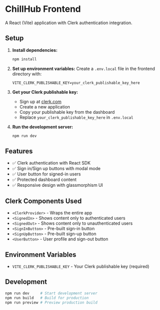 # ChillHub Frontend

A React (Vite) application with Clerk authentication integration.

## Setup

1. **Install dependencies:**

   ```bash
   npm install
   ```

2. **Set up environment variables:**
   Create a `.env.local` file in the frontend directory with:

   ```
   VITE_CLERK_PUBLISHABLE_KEY=your_clerk_publishable_key_here
   ```

3. **Get your Clerk publishable key:**

   - Sign up at [clerk.com](https://clerk.com)
   - Create a new application
   - Copy your publishable key from the dashboard
   - Replace `your_clerk_publishable_key_here` in `.env.local`

4. **Run the development server:**
   ```bash
   npm run dev
   ```

## Features

- ✅ Clerk authentication with React SDK
- ✅ Sign in/Sign up buttons with modal mode
- ✅ User button for signed-in users
- ✅ Protected dashboard content
- ✅ Responsive design with glassmorphism UI

## Clerk Components Used

- `<ClerkProvider>` - Wraps the entire app
- `<SignedIn>` - Shows content only to authenticated users
- `<SignedOut>` - Shows content only to unauthenticated users
- `<SignInButton>` - Pre-built sign-in button
- `<SignUpButton>` - Pre-built sign-up button
- `<UserButton>` - User profile and sign-out button

## Environment Variables

- `VITE_CLERK_PUBLISHABLE_KEY` - Your Clerk publishable key (required)

## Development

```bash
npm run dev     # Start development server
npm run build   # Build for production
npm run preview # Preview production build
```
